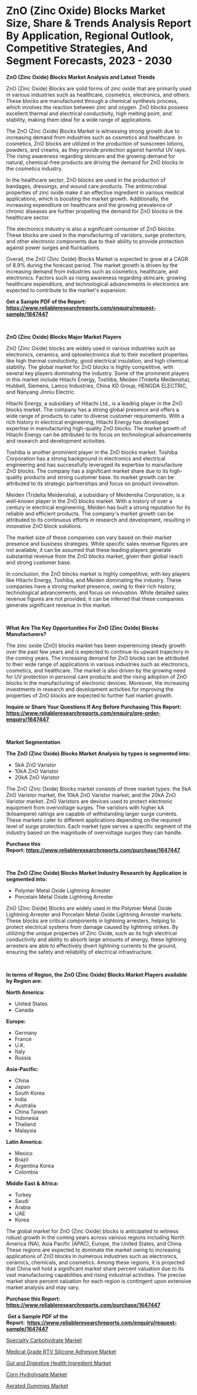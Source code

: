 <p><h1>ZnO (Zinc Oxide) Blocks Market Size, Share & Trends Analysis Report By Application, Regional Outlook, Competitive Strategies, And Segment Forecasts, 2023 - 2030</h1></p><p><strong>ZnO (Zinc Oxide) Blocks Market Analysis and Latest Trends</strong></p>
<p><p>ZnO (Zinc Oxide) Blocks are solid forms of zinc oxide that are primarily used in various industries such as healthcare, cosmetics, electronics, and others. These blocks are manufactured through a chemical synthesis process, which involves the reaction between zinc and oxygen. ZnO blocks possess excellent thermal and electrical conductivity, high melting point, and stability, making them ideal for a wide range of applications.</p><p>The ZnO (Zinc Oxide) Blocks Market is witnessing strong growth due to increasing demand from industries such as cosmetics and healthcare. In cosmetics, ZnO blocks are utilized in the production of sunscreen lotions, powders, and creams, as they provide protection against harmful UV rays. The rising awareness regarding skincare and the growing demand for natural, chemical-free products are driving the demand for ZnO blocks in the cosmetics industry.</p><p>In the healthcare sector, ZnO blocks are used in the production of bandages, dressings, and wound care products. The antimicrobial properties of zinc oxide make it an effective ingredient in various medical applications, which is boosting the market growth. Additionally, the increasing expenditure on healthcare and the growing prevalence of chronic diseases are further propelling the demand for ZnO blocks in the healthcare sector.</p><p>The electronics industry is also a significant consumer of ZnO blocks. These blocks are used in the manufacturing of varistors, surge protectors, and other electronic components due to their ability to provide protection against power surges and fluctuations.</p><p>Overall, the ZnO (Zinc Oxide) Blocks Market is expected to grow at a CAGR of 8.9% during the forecast period. The market growth is driven by the increasing demand from industries such as cosmetics, healthcare, and electronics. Factors such as rising awareness regarding skincare, growing healthcare expenditure, and technological advancements in electronics are expected to contribute to the market's expansion.</p></p>
<p><strong>Get a Sample PDF of the Report:&nbsp; <a href="https://www.reliableresearchreports.com/enquiry/request-sample/1647447">https://www.reliableresearchreports.com/enquiry/request-sample/1647447</a></strong></p>
<p>&nbsp;</p>
<p><strong>ZnO (Zinc Oxide) Blocks Major Market Players</strong></p>
<p><p>ZnO (Zinc Oxide) blocks are widely used in various industries such as electronics, ceramics, and optoelectronics due to their excellent properties like high thermal conductivity, good electrical insulation, and high chemical stability. The global market for ZnO blocks is highly competitive, with several key players dominating the industry. Some of the prominent players in this market include Hitachi Energy, Toshiba, Meiden (Tridelta Meidensha), Hubbell, Siemens, Lamco Industries, China XD Group, HENGDA ELECTRIC, and Nanyang Jinniu Electric.</p><p>Hitachi Energy, a subsidiary of Hitachi Ltd., is a leading player in the ZnO blocks market. The company has a strong global presence and offers a wide range of products to cater to diverse customer requirements. With a rich history in electrical engineering, Hitachi Energy has developed expertise in manufacturing high-quality ZnO blocks. The market growth of Hitachi Energy can be attributed to its focus on technological advancements and research and development activities.</p><p>Toshiba is another prominent player in the ZnO blocks market. Toshiba Corporation has a strong background in electronics and electrical engineering and has successfully leveraged its expertise to manufacture ZnO blocks. The company has a significant market share due to its high-quality products and strong customer base. Its market growth can be attributed to its strategic partnerships and focus on product innovation.</p><p>Meiden (Tridelta Meidensha), a subsidiary of Meidensha Corporation, is a well-known player in the ZnO blocks market. With a history of over a century in electrical engineering, Meiden has built a strong reputation for its reliable and efficient products. The company's market growth can be attributed to its continuous efforts in research and development, resulting in innovative ZnO block solutions.</p><p>The market size of these companies can vary based on their market presence and business strategies. While specific sales revenue figures are not available, it can be assumed that these leading players generate substantial revenue from the ZnO blocks market, given their global reach and strong customer base.</p><p>In conclusion, the ZnO blocks market is highly competitive, with key players like Hitachi Energy, Toshiba, and Meiden dominating the industry. These companies have a strong market presence, owing to their rich history, technological advancements, and focus on innovation. While detailed sales revenue figures are not provided, it can be inferred that these companies generate significant revenue in this market.</p></p>
<p>&nbsp;</p>
<p><strong>What Are The Key Opportunities For ZnO (Zinc Oxide) Blocks Manufacturers?</strong></p>
<p><p>The zinc oxide (ZnO) blocks market has been experiencing steady growth over the past few years and is expected to continue its upward trajectory in the coming years. The increasing demand for ZnO blocks can be attributed to their wide range of applications in various industries such as electronics, cosmetics, and healthcare. The market is also driven by the growing need for UV protection in personal care products and the rising adoption of ZnO blocks in the manufacturing of electronic devices. Moreover, the increasing investments in research and development activities for improving the properties of ZnO blocks are expected to further fuel market growth.</p></p>
<p><strong>Inquire or Share Your Questions If Any Before Purchasing This Report: <a href="https://www.reliableresearchreports.com/enquiry/pre-order-enquiry/1647447">https://www.reliableresearchreports.com/enquiry/pre-order-enquiry/1647447</a></strong></p>
<p>&nbsp;</p>
<p><strong>Market Segmentation</strong></p>
<p><strong>The ZnO (Zinc Oxide) Blocks Market Analysis by types is segmented into:</strong></p>
<p><ul><li>5kA ZnO Varistor</li><li>10kA ZnO Varistor</li><li>20kA ZnO Varistor</li></ul></p>
<p><p>The ZnO (Zinc Oxide) Blocks market consists of three market types: the 5kA ZnO Varistor market, the 10kA ZnO Varistor market, and the 20kA ZnO Varistor market. ZnO Varistors are devices used to protect electronic equipment from overvoltage surges. The varistors with higher kA (kiloampere) ratings are capable of withstanding larger surge currents. These markets cater to different applications depending on the required level of surge protection. Each market type serves a specific segment of the industry based on the magnitude of overvoltage surges they can handle.</p></p>
<p><strong>Purchase this Report:&nbsp;<a href="https://www.reliableresearchreports.com/purchase/1647447">https://www.reliableresearchreports.com/purchase/1647447</a></strong></p>
<p>&nbsp;</p>
<p><strong>The ZnO (Zinc Oxide) Blocks Market Industry Research by Application is segmented into:</strong></p>
<p><ul><li>Polymer Metal Oxide Lightning Arrester</li><li>Porcelain Metal Oxide Lightning Arrester</li></ul></p>
<p><p>ZnO (Zinc Oxide) Blocks are widely used in the Polymer Metal Oxide Lightning Arrester and Porcelain Metal Oxide Lightning Arrester markets. These blocks are critical components in lightning arresters, helping to protect electrical systems from damage caused by lightning strikes. By utilizing the unique properties of Zinc Oxide, such as its high electrical conductivity and ability to absorb large amounts of energy, these lightning arresters are able to effectively divert lightning currents to the ground, ensuring the safety and reliability of electrical infrastructure.</p></p>
<p>&nbsp;</p>
<p><strong>In terms of Region, the ZnO (Zinc Oxide) Blocks Market Players available by Region are:</strong></p>
<p>
    <p> <strong> North America: </strong>
        <ul>
            <li>United States</li>
            <li>Canada</li>
        </ul>
        </p> 
    <p> <strong> Europe: </strong>
        <ul>
            <li>Germany</li>
            <li>France</li>
            <li>U.K.</li>
            <li>Italy</li>
            <li>Russia</li>
        </ul>
        </p> 
    <p> <strong> Asia-Pacific: </strong>
        <ul>
            <li>China</li>
            <li>Japan</li>
            <li>South Korea</li>
            <li>India</li>
            <li>Australia</li>
            <li>China Taiwan</li>
            <li>Indonesia</li>
            <li>Thailand</li>
            <li>Malaysia</li>
        </ul>
        </p> 
    <p> <strong> Latin America: </strong>
        <ul>
            <li>Mexico</li>
            <li>Brazil</li>
            <li>Argentina Korea</li>
            <li>Colombia</li>
        </ul>
        </p> 
    <p> <strong> Middle East & Africa: </strong>
        <ul>
            <li>Turkey</li>
            <li>Saudi</li>
            <li>Arabia</li>
            <li>UAE</li>
            <li>Korea</li>
        </ul>
    </p>
    </p>
<p><p>The global market for ZnO (Zinc Oxide) blocks is anticipated to witness robust growth in the coming years across various regions including North America (NA), Asia Pacific (APAC), Europe, the United States, and China. These regions are expected to dominate the market owing to increasing applications of ZnO blocks in numerous industries such as electronics, ceramics, chemicals, and cosmetics. Among these regions, it is projected that China will hold a significant market share percent valuation due to its vast manufacturing capabilities and rising industrial activities. The precise market share percent valuation for each region is contingent upon extensive market analysis and may vary.</p></p>
<p><strong>Purchase this Report: <a href="https://www.reliableresearchreports.com/purchase/1647447">https://www.reliableresearchreports.com/purchase/1647447</a></strong></p>
<p>&nbsp;<strong>Get a Sample PDF of the Report:&nbsp;&nbsp;<a href="https://www.reliableresearchreports.com/enquiry/request-sample/1647447">https://www.reliableresearchreports.com/enquiry/request-sample/1647447</a></strong></p>
<p><strong></strong></p>
<p><p><a href="https://medium.com/@darianswift1922/specialty-carbohydrate-market-trends-and-market-analysis-forecasted-for-period-2023-2030-292fc0c44a9b">Specialty Carbohydrate Market</a></p><p><a href="https://github.com/rahu1505/Market-Research-Report-List-1/blob/main/medical-grade-rtv-silicone-adhesive-market.md">Medical Grade RTV Silicone Adhesive Market</a></p><p><a href="https://medium.com/@caylawisoky8698/gut-and-digestive-health-ingredient-market-size-reveals-the-best-marketing-channels-in-global-63d43c6187a2">Gut and Digestive Health Ingredient Market</a></p><p><a href="https://github.com/rahu1502/Market-Research-Report-List-1/blob/main/corn-hydrolysate-market.md">Corn Hydrolysate Market</a></p><p><a href="https://medium.com/@zolajenkins1966/aerated-gummies-market-size-cagr-trends-2024-2030-6f12c7df837a">Aerated Gummies Market</a></p></p>
